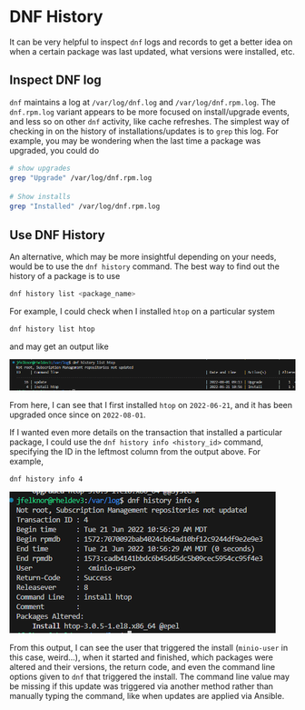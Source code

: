 # DNF History

It can be very helpful to inspect `dnf` logs and records to get a better idea on when a certain package was last updated, what versions were installed, etc.

## Inspect DNF log

`dnf` maintains a log at `/var/log/dnf.log` and `/var/log/dnf.rpm.log`. The `dnf.rpm.log` variant appears to be more focused on install/upgrade events, and less so on other `dnf` activity, like cache refreshes. The simplest way of checking in on the history of installations/updates is to `grep` this log. For example, you may be wondering when the last time a package was upgraded, you could do

```bash
# show upgrades
grep "Upgrade" /var/log/dnf.rpm.log 

# Show installs
grep "Installed" /var/log/dnf.rpm.log
```

## Use DNF History

An alternative, which may be more insightful depending on your needs, would be to use the `dnf history` command. The best way to find out the history of a package is to use

```bash
dnf history list <package_name>
```

For example, I could check when I installed `htop` on a particular system

```bash
dnf history list htop
```

and may get an output like

![dnf history output](./images/dnf_history.png)

From here, I can see that I first installed `htop` on `2022-06-21`, and it has been upgraded once since on `2022-08-01`.

If I wanted even more details on the transaction that installed a particular package, I could use the `dnf history info <history_id>` command, specifying the ID in the leftmost column from the output above. For example,

```bash
dnf history info 4
```

![dnf history info output](./images/dnf_history_info.png)

From this output, I can see the user that triggered the install (`minio-user` in this case, weird...), when it started and finished, which packages were altered and their versions, the return code, and even the command line options given to `dnf` that triggered the install. The command line value may be missing if this update was triggered via another method rather than manually typing the command, like when updates are applied via Ansible.
